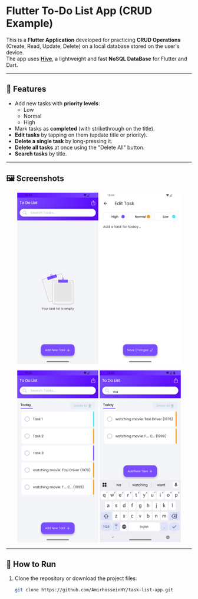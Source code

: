 # Flutter To-Do List App (CRUD Example)

This is a **Flutter Application** developed for practicing **CRUD Operations** (Create, Read,
Update, Delete) on a local database stored on the user's device.  
The app uses **[Hive](https://pub.dev/packages/hive)**, a lightweight and fast **NoSQL DataBase**
for Flutter and Dart.

---

## 📱 Features

- Add new tasks with **priority levels**:
    - Low
    - Normal
    - High
- Mark tasks as **completed** (with strikethrough on the title).
- **Edit tasks** by tapping on them (update title or priority).
- **Delete a single task** by long-pressing it.
- **Delete all tasks** at once using the "Delete All" button.
- **Search tasks** by title.

---

## 🖼️ Screenshots

<p align="center">
  <img src="screenshots/screenshot1.png" alt="Screenshot 1" width="220"/>
  <img src="screenshots/screenshot2.png" alt="Screenshot 2" width="220"/>
</p>

<p align="center">
  <img src="screenshots/screenshot3.png" alt="Screenshot 3" width="220"/>
  <img src="screenshots/screenshot4.png" alt="Screenshot 4" width="220"/>
</p>

---

## 🚀 How to Run

1. Clone the repository or download the project files:
   ```bash
   git clone https://github.com/AmirhosseinHY/task-list-app.git
